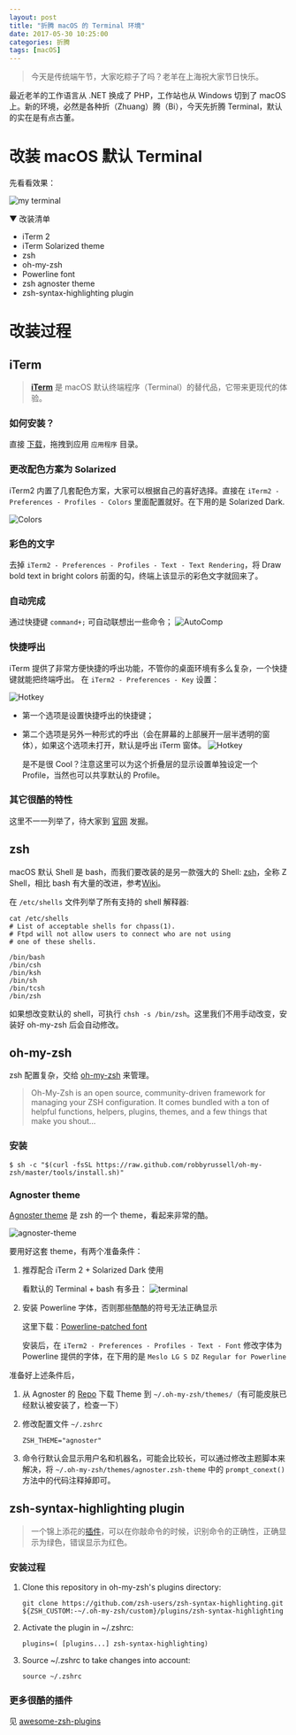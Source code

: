 ```yaml
---
layout: post
title: "折腾 macOS 的 Terminal 环境"
date: 2017-05-30 10:25:00
categories: 折腾
tags: [macOS]
---
```


> 今天是传统端午节，大家吃粽子了吗？老羊在上海祝大家节日快乐。

最近老羊的工作语言从 .NET 换成了 PHP，工作站也从 Windows 切到了 macOS 上。新的环境，必然是各种折（Zhuang）腾（Bi），今天先折腾 Terminal，默认的实在是有点古董。

<!-- more -->

# 改装 macOS 默认 Terminal

先看看效果：

![my terminal](https://a.iya.ng/images/blog/SbA1VGI.png)

▼ 改装清单
* iTerm 2
* iTerm Solarized theme
* zsh
* oh-my-zsh
* Powerline font
* zsh agnoster theme
* zsh-syntax-highlighting plugin

# 改装过程

## iTerm
> **[iTerm](http://www.iterm2.com/)** 是 macOS 默认终端程序（Terminal）的替代品，它带来更现代的体验。

### 如何安装？

直接 [下载](http://www.iterm2.com/downloads.html)，拖拽到应用 `应用程序` 目录。

### 更改配色方案为 Solarized

iTerm2 内置了几套配色方案，大家可以根据自己的喜好选择。直接在 `iTerm2 - Preferences - Profiles - Colors` 里面配置就好。在下用的是 Solarized Dark.

![Colors](https://a.iya.ng/images/blog/U5P9pBD.png)

### 彩色的文字 
去掉 `iTerm2 - Preferences - Profiles - Text - Text Rendering`，将 Draw bold text in bright colors 前面的勾，终端上该显示的彩色文字就回来了。

### 自动完成
通过快捷键 `command+;` 可自动联想出一些命令；
![AutoComp](https://a.iya.ng/images/blog/autocomplete.png)

### 快捷呼出
iTerm 提供了非常方便快捷的呼出功能，不管你的桌面环境有多么复杂，一个快捷键就能把终端呼出。
在 `iTerm2 - Preferences - Key` 设置：

![Hotkey](https://a.iya.ng/images/blog/PPgeHNI.png)

* 第一个选项是设置快捷呼出的快捷键；
* 第二个选项是另外一种形式的呼出（会在屏幕的上部展开一层半透明的窗体），如果这个选项未打开，默认是呼出 iTerm 窗体。
	![Hotkey](https://a.iya.ng/images/blog/8Lg58dX.png)
	
	是不是很 Cool？注意这里可以为这个折叠层的显示设置单独设定一个 Profile，当然也可以共享默认的 Profile。

### 其它很酷的特性
这里不一一列举了，待大家到 [官网](http://www.iterm2.com/features.html) 发掘。

## zsh
macOS 默认 Shell 是 bash，而我们要改装的是另一款强大的 Shell: [zsh](http://www.zsh.org/)，全称 Z Shell，相比 bash 有大量的改进，参考[Wiki](https://zh.wikipedia.org/wiki/Z_shell)。

在 `/etc/shells` 文件列举了所有支持的 shell 解释器:

``` shell
cat /etc/shells
# List of acceptable shells for chpass(1).
# Ftpd will not allow users to connect who are not using
# one of these shells.

/bin/bash
/bin/csh
/bin/ksh
/bin/sh
/bin/tcsh
/bin/zsh
```
如果想改变默认的 shell，可执行 `chsh -s /bin/zsh`。这里我们不用手动改变，安装好 oh-my-zsh 后会自动修改。

## oh-my-zsh
zsh 配置复杂，交给 [oh-my-zsh](http://ohmyz.sh/) 来管理。
> Oh-My-Zsh is an open source, community-driven framework for managing your ZSH configuration. It comes bundled with a ton of helpful functions, helpers, plugins, themes, and a few things that make you shout...

### 安装
``` shell
$ sh -c "$(curl -fsSL https://raw.github.com/robbyrussell/oh-my-zsh/master/tools/install.sh)"
```

### Agnoster theme
[Agnoster theme](https://github.com/agnoster/agnoster-zsh-theme) 是 zsh 的一个 theme，看起来非常的酷。

![agnoster-theme](https://a.iya.ng/images/blog/screenshot.png)

要用好这套 theme，有两个准备条件：

1. 推荐配合 iTerm 2 + Solarized Dark 使用
	
	看默认的 Terminal + bash 有多丑：
	![terminal](https://a.iya.ng/images/blog/c5CJGVB.png)
2. 安装 Powerline 字体，否则那些酷酷的符号无法正确显示
	
	这里下载：[Powerline-patched font](https://github.com/powerline/fonts)
	
	安装后，在 `iTerm2 - Preferences - Profiles - Text - Font` 修改字体为 Powerline 提供的字体，在下用的是 `Meslo LG S DZ Regular for Powerline`

准备好上述条件后，

1. 从 Agnoster 的 [Repo](https://github.com/agnoster/agnoster-zsh-theme) 下载 Theme 到 `~/.oh-my-zsh/themes/`（有可能皮肤已经默认被安装了，检查一下）
2. 修改配置文件 `~/.zshrc`

	``` shell
   ZSH_THEME="agnoster"
	```
3. 命令行默认会显示用户名和机器名，可能会比较长，可以通过修改主题脚本来解决，将 `~/.oh-my-zsh/themes/agnoster.zsh-theme` 中的 `prompt_conext()` 方法中的代码注释掉即可。

## zsh-syntax-highlighting plugin
> 一个锦上添花的[插件](https://github.com/zsh-users/zsh-syntax-highlighting)，可以在你敲命令的时候，识别命令的正确性，正确显示为绿色，错误显示为红色。

### 安装过程

1. Clone this repository in oh-my-zsh's plugins directory:

	`git clone https://github.com/zsh-users/zsh-syntax-highlighting.git ${ZSH_CUSTOM:-~/.oh-my-zsh/custom}/plugins/zsh-syntax-highlighting`
	
2. Activate the plugin in ~/.zshrc:
	
	`plugins=( [plugins...] zsh-syntax-highlighting)`
	
3. Source ~/.zshrc to take changes into account:
	
	`source ~/.zshrc`
	
### 更多很酷的插件
见 [awesome-zsh-plugins](https://github.com/unixorn/awesome-zsh-plugins)
